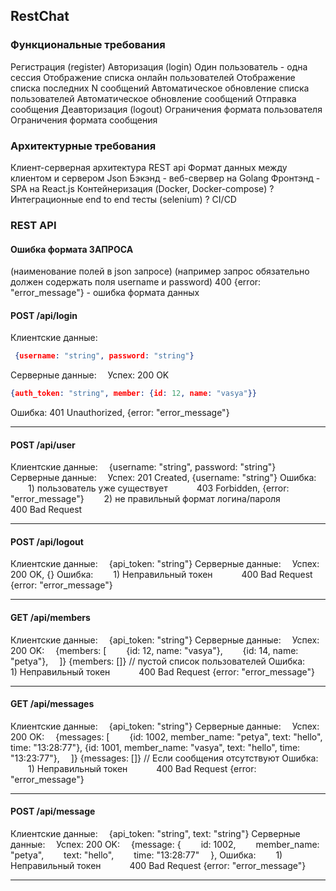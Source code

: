 ## RestChat
### Функциональные требования
Регистрация (register)
Авторизация (login)
Один пользователь - одна сессия
Отображение списка онлайн пользователей
Отображение списка последних N сообщений
Автоматическое обновление списка пользователей
Автоматическое обновление сообщений
Отправка сообщения
Деавторизация (logout)
Ограничения формата пользователя
Ограничения формата сообщения

### Архитектурные требования
Клиент-серверная архитектура
REST api
Формат данных между клиентом и сервером Json
Бэкэнд - веб-свервер на Golang
Фронтэнд - SPA на React.js
Контейнеризация (Docker, Docker-compose)
? Интеграционные end to end тесты (selenium)
? CI/CD

### REST API

#### Ошибка формата ЗАПРОСА

(наименование полей в json запросе)
(например запрос обязательно должен содержать поля username и password)
400 {error: "error_message"} - ошибка формата данных

#### POST /api/login

Клиентские данные:

```json
 {username: "string", password: "string"}
```

Серверные данные:
 Успех: 200 OK
```json
{auth_token: "string", member: {id: 12, name: "vasya"}}
```
Ошибка: 401 Unauthorized, {error: "error_message"}

---

#### POST /api/user
Клиентские данные:
 {username: "string", password: "string"}
Серверные данные:
 Успех: 201 Created, {username: "string"}
	Ошибка:
  1) пользователь уже существует
   403 Forbidden, {error: "error_message"}
  2) не правильный формат логина/пароля
   400 Bad Request

---

#### POST /api/logout
Клиентские данные:
 {api_token: "string"}
Серверные данные:
 Успех: 200 OK, {}
	Ошибка:
  1) Неправильный токен
   400 Bad Request {error: "error_message"}

---


#### GET /api/members
Клиентские данные:
 {api_token: "string"}
Серверные данные:
 Успех: 200 OK:
 {members: [
  {id: 12, name: "vasya"},
  {id: 14, name: "petya"},
 ]}
   {members: []} // пустой список пользователей
    Ошибка:
  1) Неправильный токен
   400 Bad Request {error: "error_message"}

---


#### GET /api/messages
Клиентские данные:
 {api_token: "string"}
Серверные данные:
 Успех: 200 OK:
 {messages: [
  {id: 1002, member_name: "petya", text: "hello", time: "13:28:77"},
        {id: 1001, member_name: "vasya", text: "hello", time: "13:23:77"},
 ]}
   {messages: []} // Если сообщения отсутствуют
    Ошибка:
  1) Неправильный токен
   400 Bad Request {error: "error_message"}

---

#### POST /api/message
Клиентские данные:
 {api_token: "string", text: "string"}
Серверные данные:
 Успех: 200 OK:
 {message: {
  id: 1002,
  member_name: "petya",
  text: "hello",
  time: "13:28:77"
 },
    Ошибка:
  1) Неправильный токен
   400 Bad Request {error: "error_message"}

---
